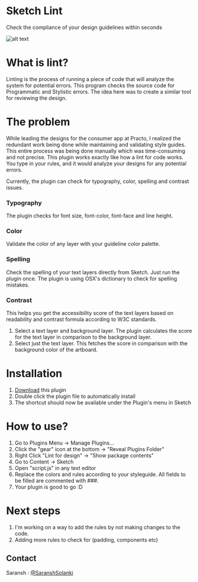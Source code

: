 # Sketch Lint

Check the compliance of your design guidelines within seconds

![alt text](https://github.com/saranshsolanki/sketch-lint/blob/master/lint.gif?raw=true)

# What is lint?
Linting is the process of running a piece of code that will analyze the system for potential errors. This program checks the source code for Programmatic and Stylistic errors. The idea here was to create a similar tool for reviewing the design.

# The problem
While leading the designs for the consumer app at Practo, I realized the redundant work being done while maintaining and validating style guides. This entire process was being done manually which was time-consuming and not precise. This plugin works exactly like how a lint for code works. You type in your rules, and it would analyze your designs for any potential errors. 

Currently, the plugin can check for typography, color, spelling and contrast issues.

### Typography
The plugin checks for font size, font-color, font-face and line height.

### Color
Validate the color of any layer with your guideline color palette.

### Spelling
Check the spelling of your text layers directly from Sketch. Just run the plugin once. The plugin is using OSX's dictionary to check for spelling mistakes.


### Contrast
This helps you get the accessibility score of the text layers based on readability and contrast formula according to W3C standards.
1. Select a text layer and background layer. The plugin calculates the score for the text layer in comparison to the background layer.
2. Select just the text layer. This fetches the score in comparison with the background color of the artboard.

# Installation
1. [Download](https://github.com/saranshsolanki/sketch-lint/archive/master.zip) this plugin 
2. Double click the plugin file to automatically install
3. The shortcut should now be available under the Plugin's menu in Sketch

# How to use?
1. Go to Plugins Menu -> Manage Plugins... 
2. Click the "gear" icon at the bottom -> "Reveal Plugins Folder" 
3. Right Click "Lint for design" -> "Show package contents" 
4. Go to Content -> Sketch 
5. Open "script.js" in any text editor
6. Replace the colors and rules according to your styleguide. All fields to be filled are commented with ###. 
7. Your plugin is good to go :D

# Next steps
1. I'm working on a way to add the rules by not making changes to the code. 
2. Adding more rules to check for (padding, components etc)

## Contact
Saransh : [@SaranshSolanki](https://twitter.com/SaranshSolanki)
